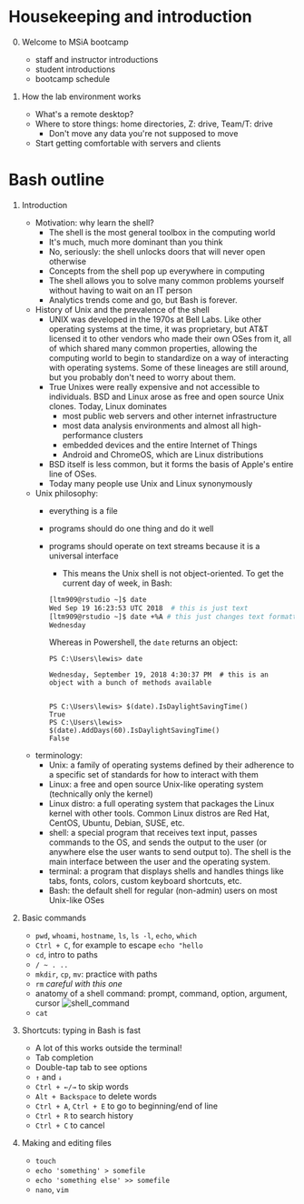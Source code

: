 # Housekeeping and introduction

00. Welcome to MSiA bootcamp
    * staff and instructor introductions
    * student introductions
    * bootcamp schedule

0. How the lab environment works
    * What's a remote desktop?
    * Where to store things: home directories, Z: drive, Team/T: drive
        * Don't move any data you're not supposed to move
    * Start getting comfortable with servers and clients

# Bash outline

1. Introduction
    * Motivation: why learn the shell?
        * The shell is the most general toolbox in the computing world
        * It's much, much more dominant than you think
        * No, seriously: the shell unlocks doors that will never open otherwise
        * Concepts from the shell pop up everywhere in computing
        * The shell allows you to solve many common problems yourself without having to wait on an IT person
        * Analytics trends come and go, but Bash is forever.
    * History of Unix and the prevalence of the shell
        * UNIX was developed in the 1970s at Bell Labs. Like other operating systems at the time, 
        it was proprietary, but AT&T licensed it to other vendors who made their 
        own OSes from it, all of which shared many common properties, allowing the computing world 
        to begin to standardize on a way of interacting with operating systems. Some of these 
        lineages are still around, but you probably don't need to worry about them.
        * True Unixes were really expensive and not accessible to individuals. BSD and Linux arose
        as free and open source Unix clones. Today, Linux dominates
            * most public web servers and other internet infrastructure
            * most data analysis environments and almost all high-performance clusters
            * embedded devices and the entire Internet of Things
            * Android and ChromeOS, which are Linux distributions
        * BSD itself is less common, but it forms the basis of Apple's entire line of OSes.
        * Today many people use Unix and Linux synonymously
    * Unix philosophy:
        * everything is a file
        * programs should do one thing and do it well
        * programs should operate on text streams because it is a universal interface
            * This means the Unix shell is not object-oriented. To get the current day of week, in Bash:
            ```bash
            [ltm909@rstudio ~]$ date
            Wed Sep 19 16:23:53 UTC 2018  # this is just text
            [ltm909@rstudio ~]$ date +%A # this just changes text formatting
            Wednesday
            ```
            
            Whereas in Powershell, the  `date` returns an object:
            ```
            PS C:\Users\lewis> date

            Wednesday, September 19, 2018 4:30:37 PM  # this is an object with a bunch of methods available


            PS C:\Users\lewis> $(date).IsDaylightSavingTime()
            True
            PS C:\Users\lewis> $(date).AddDays(60).IsDaylightSavingTime()
            False
            ```
    * terminology: 
        * Unix: a family of operating systems defined by their adherence to a specific 
        set of standards for how to interact with them
        * Linux: a free and open source Unix-like operating system (technically only the kernel)
        * Linux distro: a full operating system that packages the Linux kernel with other tools. 
        Common Linux distros are Red Hat, CentOS, Ubuntu, Debian, SUSE, etc.
        * shell: a special program that receives text input, passes commands to the OS, and sends 
        the output to the user (or anywhere else the user wants to send output to). The shell is the 
        main interface between the user and the operating system.
        * terminal: a program that displays shells and handles things like tabs, fonts, colors, 
        custom keyboard shortcuts, etc.
        * Bash: the default shell for regular (non-admin) users on most Unix-like OSes

2. Basic commands
    * `pwd`, `whoami`, `hostname`, `ls`, `ls -l`, `echo`, `which`
    * `Ctrl + C`, for example to escape `echo "hello`
    * `cd`, intro to paths
    * `/ ~ . ..`
    * `mkdir`, `cp`, `mv`: practice with paths
    * `rm` *careful with this one*
    * anatomy of a shell command: prompt, command, option, argument, cursor 
    ![shell_command](https://softcover.s3.amazonaws.com/636/learn_enough_command_line/images/figures/anatomy.png "Anatomy of a shell command")
    * `cat`
    
3. Shortcuts: typing in Bash is fast
    * A lot of this works outside the terminal!
    * Tab completion
    * Double-tap tab to see options
    * `↑` and `↓`
    * `Ctrl + ←/→`  to skip words
    * `Alt + Backspace` to delete words
    * `Ctrl + A`, `Ctrl + E` to go to beginning/end of line
    * `Ctrl + R` to search history
    * `Ctrl + C` to cancel
    
4. Making and editing files
    * `touch`
    * `echo 'something' > somefile`
    * `echo 'something else' >> somefile`
    * `nano`, `vim`
    
